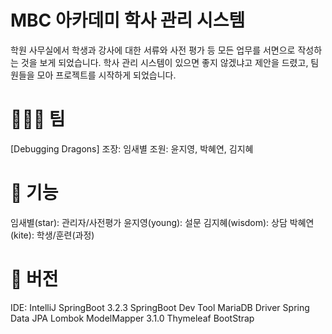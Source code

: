 # MBC 아카데미 학사 관리 시스템
학원 사무실에서 학생과 강사에 대한 서류와 사전 평가 등 모든 업무를 서면으로 작성하는 것을 보게 되었습니다. 학사 관리 시스템이 있으면 좋지 않겠냐고 제안을 드렸고, 팀원들을 모아 프로젝트를 시작하게 되었습니다. 



# 🧑‍🤝‍🧑 팀
[Debugging Dragons]
조장: 임새별
조원: 윤지영, 박혜연, 김지혜


# 📌 기능

임새별(star): 관리자/사전평가
윤지영(young): 설문
김지혜(wisdom): 상담
박혜연(kite): 학생/훈련(과정)


# 📌 버전
IDE: IntelliJ
SpringBoot 3.2.3
SpringBoot Dev Tool
MariaDB Driver
Spring Data JPA
Lombok
ModelMapper 3.1.0
Thymeleaf
BootStrap


